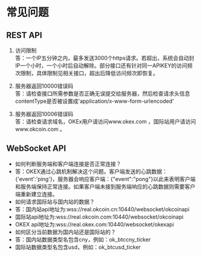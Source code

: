 # 常见问题    

## REST API

1. 访问限制     
答：一个IP五分钟之内，最多发送3000个https请求。若超出，系统会自动封IP一个小时，一个小时后自动解除。部分接口还有针对同一APIKEY的访问频次限制，具体限制见相关接口，超出后降低访问频次即恢复。       

2. 服务器返回10000错误码    
答：请检查接口所需参数是否正确无误提交给服务器，然后检查请求头信息contentType是否被设置成'application/x-www-form-urlencoded'

3. 服务器返回10006错误码    
答：请检查请求域名，OKEx用户请访问www.okex.com ，国际站用户请访问www.okcoin.com 。      
    
## WebSocket API    

- 如何判断服务端和客户端连接是否正常连接？
- 答：OKEX通过心跳机制解决这个问题。客户端发送的心跳数据：{'event':'ping'}，服务器会响应客户端：{"event":"pong"}以此来表明客户端和服务端保持正常连接。如果客户端未接到服务端响应的心跳数据则需要客户端重新建立连接。
- 如何请求国际站与国内站的数据？
- 答：国内站api地址为:wss://real.okcoin.cn:10440/websocket/okcoinapi 
- 国际站api地址为:wss://real.okcoin.com:10440/websocket/okcoinapi
- OKEX api地址为:wss://real.okex.com:10440/websocket/okexapi
- 如何区分当前数据为国内站还是国际站的？
- 答：国内站数据类型名包含cny，例如：ok_btccny_ticker
- 国际站数据类型名包含usd，例如：ok_btcusd_ticker
